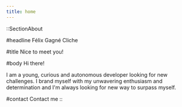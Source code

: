 ```yaml
---
title: home
---
```


::SectionAbout

#headline
Félix Gagné Cliche

#title
Nice to meet you!

#body
Hi there!

I am a young, curious and autonomous developer looking for new challenges. I brand myself with my unwavering enthusiasm and determination and I'm always looking for new way to surpass myself.

#contact
Contact me
::
